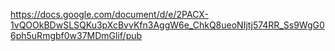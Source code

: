 https://docs.google.com/document/d/e/2PACX-1vQOOkBDwSLSQKu3pXcBvvKfn3AggW6e_ChkQ8ueoNIjtj574RR_Ss9WgG06ph5uRmgbf0w37MDmGlif/pub

